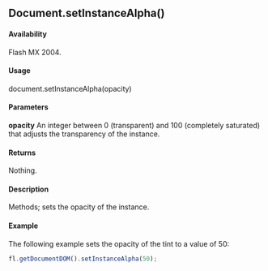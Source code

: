 ## Document.setInstanceAlpha()

#### Availability

Flash MX 2004.

#### Usage

document.setInstanceAlpha(opacity)

#### Parameters

**opacity** An integer between 0 (transparent) and 100 (completely saturated) that adjusts the transparency of the instance.

#### Returns

Nothing.

#### Description

Methods; sets the opacity of the instance.

#### Example

The following example sets the opacity of the tint to a value of 50:

```javascript
fl.getDocumentDOM().setInstanceAlpha(50);

```
